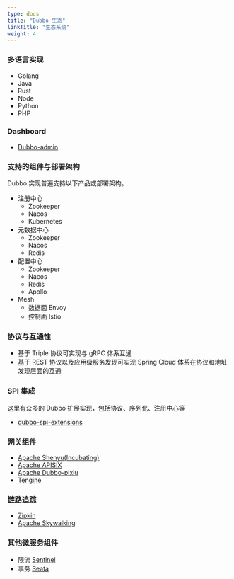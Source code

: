 ```yaml
---
type: docs
title: "Dubbo 生态"
linkTitle: "生态系统"
weight: 4
---
```


### 多语言实现
* Golang
* Java
* Rust
* Node
* Python
* PHP

### Dashboard
* [Dubbo-admin](https://github.com/apache/dubbo-admin)

### 支持的组件与部署架构
Dubbo 实现普遍支持以下产品或部署架构。
* 注册中心
  * Zookeeper
  * Nacos
  * Kubernetes
* 元数据中心
  * Zookeeper
  * Nacos
  * Redis
* 配置中心
  * Zookeeper
  * Nacos
  * Redis
  * Apollo
* Mesh
  * 数据面 Envoy
  * 控制面 Istio

### 协议与互通性
* 基于 Triple 协议可实现与 gRPC 体系互通
* 基于 REST 协议以及应用级服务发现可实现 Spring Cloud 体系在协议和地址发现层面的互通

### SPI 集成
这里有众多的 Dubbo 扩展实现，包括协议、序列化、注册中心等
* [dubbo-spi-extensions]()

### 网关组件
* [Apache Shenyu(Incubating)]()
* [Apache APISIX]()
* [Apache Dubbo-pixiu]()
* [Tengine]()

### 链路追踪
* [Zipkin]()
* [Apache Skywalking]()

### 其他微服务组件
* 限流 [Sentinel]()
* 事务 [Seata]()


